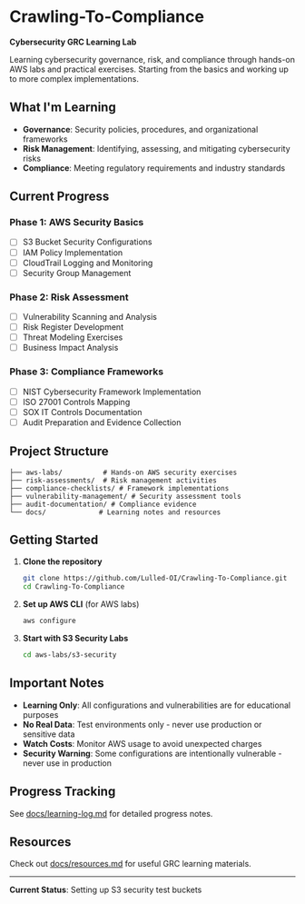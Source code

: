 # Crawling-To-Compliance 

**Cybersecurity GRC Learning Lab**

Learning cybersecurity governance, risk, and compliance through hands-on AWS labs and practical exercises. Starting from the basics and working up to more complex implementations.

## What I'm Learning

- **Governance**: Security policies, procedures, and organizational frameworks
- **Risk Management**: Identifying, assessing, and mitigating cybersecurity risks
- **Compliance**: Meeting regulatory requirements and industry standards

## Current Progress

### Phase 1: AWS Security Basics
- [ ] S3 Bucket Security Configurations
- [ ] IAM Policy Implementation
- [ ] CloudTrail Logging and Monitoring
- [ ] Security Group Management

### Phase 2: Risk Assessment
- [ ] Vulnerability Scanning and Analysis
- [ ] Risk Register Development
- [ ] Threat Modeling Exercises
- [ ] Business Impact Analysis

### Phase 3: Compliance Frameworks
- [ ] NIST Cybersecurity Framework Implementation
- [ ] ISO 27001 Controls Mapping
- [ ] SOX IT Controls Documentation
- [ ] Audit Preparation and Evidence Collection

## Project Structure

```
├── aws-labs/          # Hands-on AWS security exercises
├── risk-assessments/  # Risk management activities
├── compliance-checklists/ # Framework implementations
├── vulnerability-management/ # Security assessment tools
├── audit-documentation/ # Compliance evidence
└── docs/             # Learning notes and resources
```

## Getting Started

1. **Clone the repository**
   ```bash
   git clone https://github.com/Lulled-OI/Crawling-To-Compliance.git
   cd Crawling-To-Compliance
   ```

2. **Set up AWS CLI** (for AWS labs)
   ```bash
   aws configure
   ```

3. **Start with S3 Security Labs**
   ```bash
   cd aws-labs/s3-security
   ```

## Important Notes

- **Learning Only**: All configurations and vulnerabilities are for educational purposes
- **No Real Data**: Test environments only - never use production or sensitive data
- **Watch Costs**: Monitor AWS usage to avoid unexpected charges
- **Security Warning**: Some configurations are intentionally vulnerable - never use in production

## Progress Tracking

See [docs/learning-log.md](docs/learning-log.md) for detailed progress notes.

## Resources

Check out [docs/resources.md](docs/resources.md) for useful GRC learning materials.

---

**Current Status**: Setting up S3 security test buckets
